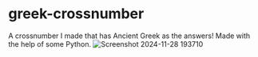 # greek-crossnumber
A crossnumber I made that has Ancient Greek as the answers! Made with the help of some Python.
![Screenshot 2024-11-28 193710](https://github.com/user-attachments/assets/1850f925-0edc-4562-8f27-1b40aae9f036)
